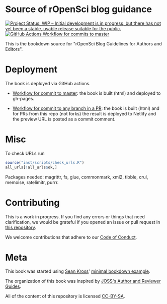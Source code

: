 # Source of rOpenSci blog guidance

<!-- badges: start -->
[![Project Status: WIP – Initial development is in progress, but there has not yet been a stable, usable release suitable for the public.](https://www.repostatus.org/badges/latest/wip.svg)](https://www.repostatus.org/#wip)
[![GitHub Actions Workflow for commits to master](https://github.com/ropensci-org/blog-guidance/workflows/Render-Book-from-master/badge.svg)](https://github.com/ropensci-org/blog-guidance/actions?query=workflow%3ARender-Book-from-master)
<!-- badges: end -->

This is the bookdown source for "rOpenSci Blog Guidelines for Authors and Editors".

# Deployment

The book is deployed via GitHub actions.

* [Workflow for commit to master](.github/workflows/master.yml): the book is built (html) and deployed to gh-pages.

* [Workflow for commit to any branch in a PR](.github/workflows/pr.yml): the book is built (html) and for PRs from this repo (not forks) the result is deployed to Netlify and the preview URL is posted as a commit comment.

# Misc

To check URLs run

```r
source("inst/scripts/check_urls.R")
all_urls[!all_urls$ok,]
```

Packages needed: magrittr, fs, glue, commonmark, xml2, tibble, crul, memoise, ratelimitr, purrr.

# Contributing

This is a work in progress.
If you find any errors or things that need clarification, we would be grateful if you opened an issue or pull request in [this repository](https://github.com/ropensci-org/blog-guidance).

We welcome contributions that adhere to our [Code of Conduct](https://ropensci.org/code-of-conduct/).


# Meta

This book was started using [Sean Kross](https://github.com/seankross)' [minimal bookdown example](https://github.com/seankross/bookdown-start).

The organization of this book was inspired by [JOSS's Author and Reviewer Guides](https://joss.readthedocs.io/en/latest/reviewer_guidelines.html).

All of the content of this repository is licensed 
[CC-BY-SA](https://creativecommons.org/publicdomain/zero/1.0/).
